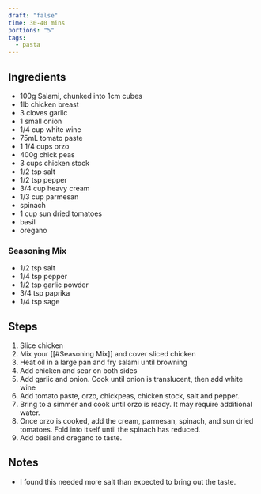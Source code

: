 ```yaml
---
draft: "false"
time: 30-40 mins
portions: "5"
tags:
  - pasta
---
```

## Ingredients
- 100g Salami, chunked into 1cm cubes
- 1lb chicken breast
- 3 cloves garlic
- 1 small onion
- 1/4 cup white wine
- 75mL tomato paste
- 1 1/4 cups orzo
- 400g chick peas
- 3 cups chicken stock
- 1/2 tsp salt
- 1/2 tsp pepper
- 3/4 cup heavy cream
- 1/3 cup parmesan
- spinach
- 1 cup sun dried tomatoes
- basil
- oregano
### Seasoning Mix
- 1/2 tsp salt
- 1/4 tsp pepper
- 1/2 tsp garlic powder
- 3/4 tsp paprika
- 1/4 tsp sage
## Steps
1. Slice chicken
2. Mix your [[#Seasoning Mix]] and cover sliced chicken
3. Heat oil in a large pan and fry salami until browning
4. Add chicken and sear on both sides
5. Add garlic and onion. Cook until onion is translucent, then add white wine
6. Add tomato paste, orzo, chickpeas, chicken stock, salt and pepper.
7. Bring to a simmer and cook until orzo is ready. It may require additional water.
8. Once orzo is cooked, add the cream, parmesan, spinach, and sun dried tomatoes. Fold into itself until the spinach has reduced.
9. Add basil and oregano to taste.
## Notes
- I found this needed more salt than expected to bring out the taste.